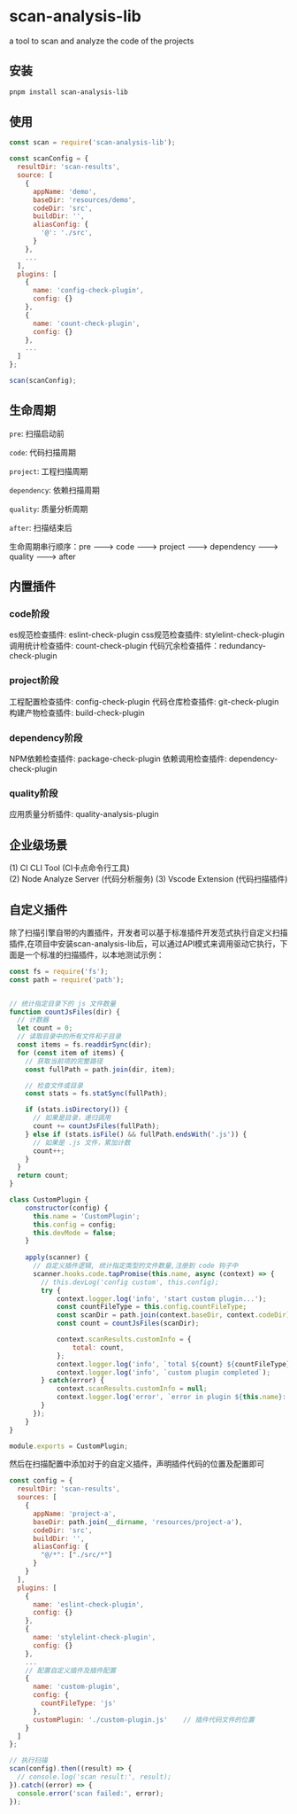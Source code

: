 # scan-analysis-lib

a tool to scan and analyze the code of the projects

## 安装

```bash
pnpm install scan-analysis-lib
```

## 使用

```javascript
const scan = require('scan-analysis-lib');

const scanConfig = {
  resultDir: 'scan-results',
  source: [
    {
      appName: 'demo',
      baseDir: 'resources/demo',
      codeDir: 'src',
      buildDir: '',
      aliasConfig: {
        '@': './src',
      }
    },
    ...
  ],
  plugins: [
    {
      name: 'config-check-plugin',
      config: {}
    },
    {
      name: 'count-check-plugin',
      config: {}
    },
    ...
  ]
};

scan(scanConfig);
```

## 生命周期

`pre`: 扫描启动前

`code`: 代码扫描周期

`project`: 工程扫描周期

`dependency`: 依赖扫描周期

`quality`: 质量分析周期

`after`: 扫描结束后

生命周期串行顺序：pre ---> code ---> project ---> dependency ---> quality ---> after

## 内置插件

### code阶段
es规范检查插件:  eslint-check-plugin 
css规范检查插件: stylelint-check-plugin 
调用统计检查插件: count-check-plugin 
代码冗余检查插件：redundancy-check-plugin 

### project阶段
工程配置检查插件: config-check-plugin 
代码仓库检查插件: git-check-plugin 
构建产物检查插件: build-check-plugin 

### dependency阶段
NPM依赖检查插件:  package-check-plugin 
依赖调用检查插件:  dependency-check-plugin 

### quality阶段
应用质量分析插件:  quality-analysis-plugin 

## 企业级场景
(1) CI CLI Tool (CI卡点命令行工具)  
(2) Node Analyze Server (代码分析服务)
(3) Vscode Extension (代码扫描插件)

## 自定义插件
除了扫描引擎自带的内置插件，开发者可以基于标准插件开发范式执行自定义扫描插件,在项目中安装scan-analysis-lib后，可以通过API模式来调用驱动它执行，下面是一个标准的扫描插件，以本地测试示例：

```javascript
const fs = require('fs');
const path = require('path');


// 统计指定目录下的 js 文件数量
function countJsFiles(dir) {
  // 计数器
  let count = 0;
  // 读取目录中的所有文件和子目录
  const items = fs.readdirSync(dir);
  for (const item of items) {
    // 获取当前项的完整路径
    const fullPath = path.join(dir, item);

    // 检查文件或目录
    const stats = fs.statSync(fullPath);

    if (stats.isDirectory()) {
      // 如果是目录，递归调用
      count += countJsFiles(fullPath);
    } else if (stats.isFile() && fullPath.endsWith('.js')) {
      // 如果是 .js 文件，累加计数
      count++;
    }
  }
  return count;
}

class CustomPlugin {
    constructor(config) {
      this.name = 'CustomPlugin';
      this.config = config;
      this.devMode = false;
    }
  
    apply(scanner) {
      // 自定义插件逻辑, 统计指定类型的文件数量,注册到 code 钩子中
      scanner.hooks.code.tapPromise(this.name, async (context) => {
        // this.devLog('config custom', this.config);
        try {
            context.logger.log('info', 'start custom plugin...');
            const countFileType = this.config.countFileType;
            const scanDir = path.join(context.baseDir, context.codeDir);
            const count = countJsFiles(scanDir);

            context.scanResults.customInfo = {
                total: count,
            };
            context.logger.log('info', `total ${count} ${countFileType} files`);
            context.logger.log('info', `custom plugin completed`);
        } catch(error) {
            context.scanResults.customInfo = null;
            context.logger.log('error', `error in plugin ${this.name}: ${error.stack}`);
        }
      });
    }
}

module.exports = CustomPlugin;
```

然后在扫描配置中添加对于的自定义插件，声明插件代码的位置及配置即可
```javascript
const config = {
  resultDir: 'scan-results',
  sources: [
    {
      appName: 'project-a',
      baseDir: path.join(__dirname, 'resources/project-a'),
      codeDir: 'src',
      buildDir: '',
      aliasConfig: {
        "@/*": ["./src/*"]
      }
    }
  ],
  plugins: [
    {
      name: 'eslint-check-plugin',
      config: {}
    },
    {
      name: 'stylelint-check-plugin',
      config: {}
    },
    ...
    // 配置自定义插件及插件配置
    {
      name: 'custom-plugin',
      config: {
        countFileType: 'js'
      },
      customPlugin: './custom-plugin.js'    // 插件代码文件的位置
    }
  ]
};

// 执行扫描
scan(config).then((result) => {
  // console.log('scan result:', result);
}).catch((error) => {
  console.error('scan failed:', error);
});
```





